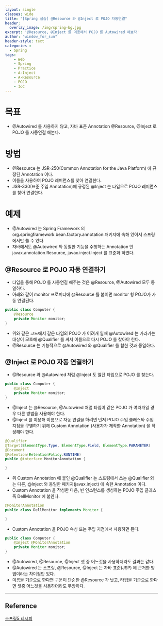 ```yaml
--- 
layout: single
classes: wide
title: "[Spring 실습] @Resource 와 @Inject 로 POJO 자동연결"
header:
  overlay_image: /img/spring-bg.jpg
excerpt: '@Resource, @Inject 를 이용해서 POJO 를 Autowired 해보자'
author: "window_for_sun"
header-style: text
categories :
  - Spring
tags:
    - Web
    - Spring
    - Practice
    - A-Inject
    - A-Resource
    - POJO
    - IoC
---  
```


# 목표
- @Autowired 를 사용하지 않고, 자바 표준 Annotation @Resource, @Inject 로 POJO 를 자동연결 해본다.

# 방법
- @Resource 는 JSR-250(Common Annotation for the Java Platform) 에 규정된 Annotation 이다.
- 이름을 사용하여 POJO 레퍼런스를 찾아 연결한다.
- JSR-330(표준 주입 Annotation)에 규정된 @Inject 는 타입으로 POJO 레퍼런스를 찾아 연결한다.

# 예제
- @Autowired 는 Spring Framework 의 org.springframework.bean.factory.annotation 패키지에 속해 있어서 스프링에서만 쓸 수 있다.
- 자바에서도 @Autowired 와 동일한 기능을 수행하는 Annotation 인 javax.annotation.Resource, javax.inject.Inject 를 표준화 하였다.

## @Resource 로 POJO 자동 연결하기
- 타입을 통해 POJO 를 자동연결 해주는 것은 @Resource, @Autowired 모두 동일하다.
- 아래와 같이 monitor 프로퍼티에 @Resource 를 붙이면 monitor 형 POJO가 자동 연결된다.

```java
public class Computer {
	@Resource
	private Monitor monitor;
}
```  

- 위와 같은 코드에서 같은 타임의 POJO 가 어려개 일때 @Autowired 는 가라키는 대상이 모호해 @Qualifier 를 써서 이름으로 다시 POJO 를 찾아야 한다.
- @Resource 는 기능적으로 @Autowired 와 @Qualifier 를 합한 것과 동일하다.

## @Inject 로 POJO 자동 연결하기
- @Resource 와 @Autowired 처럼 @Inject 도 일단 타입으로 POJO 를 찾는다.

```java
public class Computer {
	@Inject
	private Monitor monitor;
}
```  

- @Inject 는 @Resource, @Autowired 처럼 타입이 같은 POJO 가 여러개일 경우 다른 방법을 사용해야 한다.
- @Inject 를 이용해 이름으로 자동 연결을 하려면 먼저 POJO 주입 클래스와 주입 지점을 구별하기 위해 Custom Annotation (사용자가 제작한 Annotation) 을 작성해야 한다.

```java
@Qualifier
@Target(ElementType.Type, ElementType.Field, ElementType.PARAMETER)
@Document
@Retention(RetentionPolicy.RUNTIME)
public @interface MonitorAnnotation {
	
}
```  

- 위 Custom Annotation 에 붙인 @Qualifier 는 스프링에서 쓰는 @Qualifier 와는 다른, @Inject 와 동일한 패키지(javax.inject) 에 속한 Annotation 이다.
- Custom Annotation 을 작성한 다음, 빈 인스턴스를 생성하는 POJO 주입 클래스 즉 DellMonitor 에 붙인다.

```java
@MonitorAnnotation
public class DellMonitor implements Monitor {
	
}
```  

- Custom Annotation 을 POJO 속성 또는 주입 지점에서 사용하면 된다.

```java
public class Computer {
	@Inject @MonitorAnnotation
	private Monitor monitor;
}
```  

- @Autowired, @Resource, @Inject 셋 중 어느것을 사용하더라도 결과는 같다.
- @Autowired 는 스프링, @Resource, @Inject 는 자바 표준(JSP) 에 근거한 방법이라는 차이점만 있다.
- 이름을 기준으로 한다면 구문이 단순한 @Resource 가 낫고, 타입을 기준으로 한다면 셋중 어느것을 사용하더라도 무방하다.


---
## Reference
[스프링5 레시피](https://book.naver.com/bookdb/book_detail.nhn?bid=13911953)  


